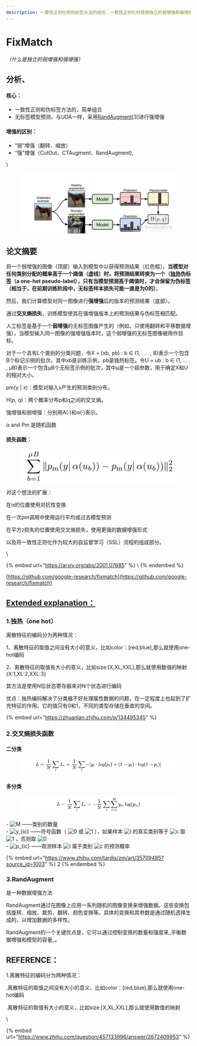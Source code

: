 ```yaml
---
description: 一致性正则化和伪标签方法的结合，一致性正则化时使用独立的弱增强和强增强。
---
```


# FixMatch

_（什么是独立的弱增强和强增强）_

## 分析、

#### 核心：

* 一致性正则和伪标签方法的，简单组合
* 无标签模型预测，与UDA一样，采用[RandAugment\[](fixmatch.md#3.randaugment)3]进行强增强



#### 增强的区别：

* “弱”增强（翻转、缩放）
* “强”增强（CutOut、CTAugment、RandAugment),

\




<figure><img src="../../.gitbook/assets/image (1) (1).png" alt=""><figcaption></figcaption></figure>

## 论文摘要

将一个弱增强的图像（顶部）输入到模型中以获得预测结果（红色框）。**当模型对任何类别分配的概率高于一个阈值（虚线）时，将预测结果转换为一个（**[**独热**](fixmatch.md#user-content-extended-explanation-1)**伪标签（**a one-hot pseudo-label**），**只有当模型预测高于阈值时，才会保留为**伪标签（**相当于，在前期训练阶段中，无标签样本损失可能一直是为0的**）**。

然后，我们计算模型对同一图像进行**强增强**后的版本的预测结果（底部）。

通过**交叉熵损失**，训练模型使其在强增强版本上的预测结果与伪标签相匹配。



人工标签是基于一个**弱增强**的无标签图像产生的（例如，只使用翻转和平移数据增强），当模型输入同一图像的强增强版本时，这个弱增强的无标签图像被用作目标。



对于一个具有L个类别的分类问题，令X = (xb, pb) : b ∈ (1, . . . , B)表示一个包含B个标记示例的批次，其中xb是训练示例，pb是独热标签。令U = ub : b ∈ (1, . . . , µB)表示一个包含µB个无标签示例的批次，其中µ是一个超参数，用于确定X和U的相对大小。

pm(y | x)：模型对输入x产生的预测类别分布。

H(p, q)：两个概率分布p和q之间的交叉熵。

强增强和弱增强：分别用A(·)和α(·)表示。

α and Pm 是随机函数

#### 损失函数：

<figure><img src="../../.gitbook/assets/image (41).png" alt=""><figcaption></figcaption></figure>

对这个想法的扩展：

在α的位置使用对抗性变换

在一次pm调用中使用运行平均或过去模型预测

在平方`2`损失的位置使用交叉熵损失，使用更强的数据增强形式

以及将一致性正则化作为较大的自监督学习（SSL）流程的组成部分。























\


{% embed url="https://arxiv.org/abs/2001.07685" %}
\\
{% endembed %}

[https://github.com/google-research/fixmatch](https://github.com/google-research/fixmatch)

## [Extended explanation：](https://github.com/rosettarosettarosetta/read-paper/blob/main/sam/segment-anything.md#extended-explanation) <a href="#user-content-extended-explanation" id="user-content-extended-explanation"></a>

### 1.独热（one hot） <a href="#user-content-extended-explanation" id="user-content-extended-explanation"></a>

离散特征的编码分为两种情况：

1、离散特征的取值之间没有大小的意义，比如color：\[red,blue],那么就使用one-hot编码

2、离散特征的取值有大小的意义，比如size:\[X,XL,XXL],那么就使用数值的映射{X:1,XL:2,XXL:3}



其方法是使用N位状态寄存器来对N个状态进行编码



优点：独热编码解决了分类器不好处理属性数据的问题，在一定程度上也起到了扩充特征的作用。它的值只有0和1，不同的类型存储在垂直的空间。

{% embed url="https://zhuanlan.zhihu.com/p/134495345" %}

### 2.交叉熵损失函数

#### 二分类

<figure><img src="../../.gitbook/assets/image (39).png" alt=""><figcaption></figcaption></figure>

#### &#x20;多分类

<figure><img src="../../.gitbook/assets/image (40).png" alt=""><figcaption></figcaption></figure>

\- ![M](https://www.zhihu.com/equation?tex=M\&consumer=ZHI\_MENG) ——类别的数量\
\- ![y\_{ic}](https://www.zhihu.com/equation?tex=y\_%7Bic%7D\&consumer=ZHI\_MENG) ——符号函数（ ![0](https://www.zhihu.com/equation?tex=0\&consumer=ZHI\_MENG) 或 ![1](https://www.zhihu.com/equation?tex=1\&consumer=ZHI\_MENG) ），如果样本 ![i](https://www.zhihu.com/equation?tex=i\&consumer=ZHI\_MENG) 的真实类别等于 ![c](https://www.zhihu.com/equation?tex=c\&consumer=ZHI\_MENG) 取 ![1](https://www.zhihu.com/equation?tex=1\&consumer=ZHI\_MENG) ，否则取 ![0](https://www.zhihu.com/equation?tex=0\&consumer=ZHI\_MENG)\
\- ![p\_{ic}](https://www.zhihu.com/equation?tex=p\_%7Bic%7D\&consumer=ZHI\_MENG) ——观测样本 ![i](https://www.zhihu.com/equation?tex=i\&consumer=ZHI\_MENG) 属于类别 ![c](https://www.zhihu.com/equation?tex=c\&consumer=ZHI\_MENG) 的预测概率

{% embed url="https://www.zhihu.com/tardis/zm/art/35709485?source_id=1003" %}
2
{% endembed %}

### 3.RandAugment

是一种数据增强方法

RandAugment通过在图像上应用一系列随机的图像变换来增强数据。这些变换包括旋转、缩放、裁剪、翻转、颜色变换等。具体的变换和其参数是通过随机选择生成的，以增加数据的多样性。

RandAugment的一个关键优点是，它可以通过控制变换的数量和强度来_平衡数据增强和模型的容量_。

##

## REFERENCE：

1.离散特征的编码分为两种情况：

.离散特征的取值之间没有大小的意义，比如color：\[red,blue],那么就使用one-hot编码

.离散特征的取值有大小的意义，比如size:\[X,XL,XXL],那么就使用数值的映射

\


{% embed url="https://www.zhihu.com/question/457133996/answer/2672409953" %}



